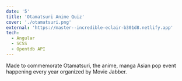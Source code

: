 ```yaml
---
date: '5'
title: 'Otamatsuri Anime Quiz'
cover: './otamatsuri.png'
external: 'https://master--incredible-eclair-b301d8.netlify.app'
tech:
  - Angular
  - SCSS
  - Opentdb API
---
```


Made to commemorate Otamatsuri, the anime, manga Asian pop event happening every year organized by Movie Jabber.
